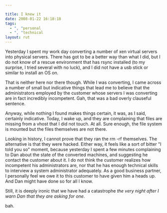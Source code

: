 ```yaml
---

title: I knew it
date: 2008-01-22 16:18:18
tags:
  - ", "personal
  - ", "technical
layout: rut
---
```


Yesterday I spent my work day converting a number of xen virtual servers into physical servers.  There has got to be a better way than what I did, but I do not know of a rescue environment that has rsync installed (to my surprise, I tried several with no luck), and I did not have a usb stick or similar to install an OS on.  

That is neither here nor there though.  While I was converting, I came across a number of small but indicative things that lead me to believe that the administrators employed by the customer whose servers I was converting are in fact incredibly incompetent.  Gah, that was a bad overly clauseful sentence.  

Anyway, while nothing I found makes things certain, it was, as I said, certainly indicative.  Today, I wake up, and they are complaining that files are missing from a vhost that I did not touch.  At all.  Sure enough, the file system is mounted but the files themselves are not there.  

Looking in history, I cannot prove that they ran the rm -rf themselves.  The alternative is that they were hacked.  Either way, it feels like a sort of bitter "I told you so" moment, because yesterday I spent a few minutes complaining to Dan about the state of the converted machines, and suggesting he contact the customer about it.  I do not think the customer realizes how incompetent his administrators are, nor that he has enough technical skills to interview a system administrator adequately.  As a good business partner, I personally feel we owe it to this customer to have given him a heads up.  And Dan might have done so for all I know.

Still, it is deeply ironic that we have had a catastrophe *the very night after I warn Dan that they are asking for one.*

bah.

